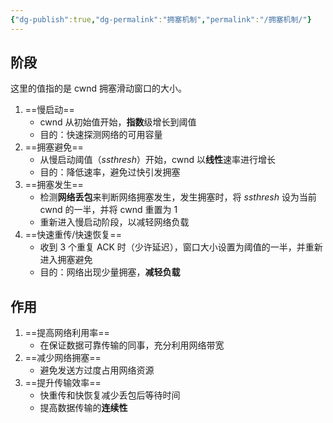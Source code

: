 ```yaml
---
{"dg-publish":true,"dg-permalink":"拥塞机制","permalink":"/拥塞机制/"}
---
```



## 阶段

这里的值指的是 cwnd 拥塞滑动窗口的大小。

1. ==慢启动==
	- cwnd 从初始值开始，**指数**级增长到阈值
	- 目的：快速探测网络的可用容量
2. ==拥塞避免==
	- 从慢启动阈值（*ssthresh*）开始，cwnd 以**线性**速率进行增长
	- 目的：降低速率，避免过快引发拥塞
3. ==拥塞发生==
	- 检测**网络丢包**来判断网络拥塞发生，发生拥塞时，将 *ssthresh* 设为当前 cwnd 的一半，并将 cwnd 重置为 1
	- 重新进入慢启动阶段，以减轻网络负载
4. ==快速重传/快速恢复==
	- 收到 3 个重复 ACK 时（少许延迟），窗口大小设置为阈值的一半，并重新进入拥塞避免
	- 目的：网络出现少量拥塞，**减轻负载**

## 作用

1. ==提高网络利用率==
	- 在保证数据可靠传输的同事，充分利用网络带宽
2. ==减少网络拥塞==
	- 避免发送方过度占用网络资源
3. ==提升传输效率==
	- 快重传和快恢复减少丢包后等待时间
	- 提高数据传输的**连续性**